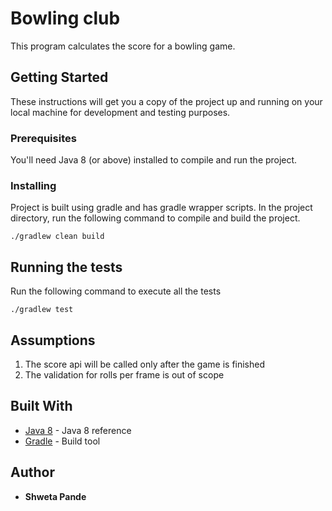 # Bowling club  

This program calculates the score for a bowling game.

## Getting Started

These instructions will get you a copy of the project up and running on your local machine for development and testing purposes.

### Prerequisites

You'll need Java 8 (or above) installed to compile and run the project.

### Installing

Project is built using gradle and has gradle wrapper scripts.
In the project directory, run the following command to compile and build the project.

```
./gradlew clean build
```

## Running the tests

Run the following command to execute all the tests
```
./gradlew test
```

## Assumptions

1. The score api will be called only after the game is finished
2. The validation for rolls per frame is out of scope

## Built With

* [Java 8](https://docs.oracle.com/javase/8/docs/api/) - Java 8 reference
* [Gradle](https://gradle.org/) - Build tool

## Author

* **Shweta Pande**
